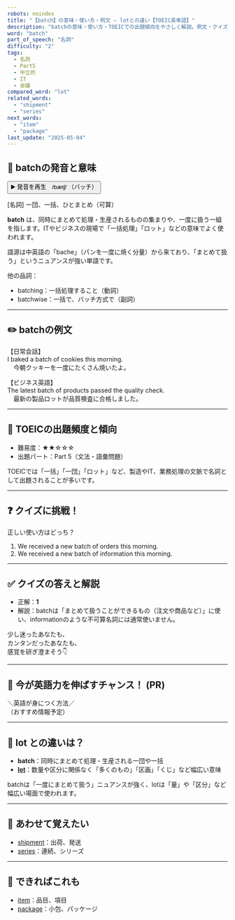 ```yaml
---
robots: noindex
title: "【batch】の意味・使い方・例文 ― lotとの違い【TOEIC英単語】"
description: "batchの意味・使い方・TOEICでの出題傾向をやさしく解説。例文・クイズ付きでlotとの違いもわかりやすく学べます。"
word: "batch"
part_of_speech: "名詞"
difficulty: "2"
tags:
  - 名詞
  - Part5
  - 中立的
  - IT
  - 会議
compared_word: "lot"
related_words:
  - "shipment"
  - "series"
next_words:
  - "item"
  - "package"
last_update: "2025-05-04"
---
```


## 🔰 batchの発音と意味

<button class="play-audio" onclick="playTTS('batch')">
  <span class="play-audio-main">
    ▶️ 発音を再生　/bætʃ/
  </span>
  <span class="play-audio-sub">
    （バッチ）
  </span>
</button>

[名詞] 一団、一括、ひとまとめ（可算）

**batch** は、同時にまとめて処理・生産されるものの集まりや、一度に扱う一組を指します。ITやビジネスの現場で「一括処理」「ロット」などの意味でよく使われます。

語源は中英語の「bache」（パンを一度に焼く分量）から来ており、「まとめて扱う」というニュアンスが強い単語です。

他の品詞：  
- batching：一括処理すること（動詞）
- batchwise：一括で、バッチ方式で（副詞）

---

## ✏️ batchの例文

【日常会話】  
I baked a batch of cookies this morning.  
　今朝クッキーを一度にたくさん焼いたよ。

【ビジネス英語】  
The latest batch of products passed the quality check.  
　最新の製品ロットが品質検査に合格しました。

---

## 🎯 TOEICの出題頻度と傾向

- 難易度：★★☆☆☆
- 出題パート：Part 5（文法・語彙問題）

TOEICでは「一括」「一団」「ロット」など、製造やIT、業務処理の文脈で名詞として出題されることが多いです。

---

## ❓ クイズに挑戦！

正しい使い方はどっち？

1. We received a new batch of orders this morning.  
2. We received a new batch of information this morning.

---

## ✅ クイズの答えと解説

- 正解：**1**
- 解説：batchは「まとめて扱うことができるもの（注文や商品など）」に使い、informationのような不可算名詞には通常使いません。

少し迷ったあなたも、  
カンタンだったあなたも、  
感覚を研ぎ澄まそう👇️

---

## 🚀 今が英語力を伸ばすチャンス！ (PR)

<div class="info-center">
＼英語が身につく方法／<br>  
（おすすめ情報予定）
</div>

---

## 🤔  lot との違いは？

- **batch**：同時にまとめて処理・生産される一団や一括
- **[lot](/lot)**：数量や区分に関係なく「多くのもの」「区画」「くじ」など幅広い意味

batchは「一度にまとめて扱う」ニュアンスが強く、lotは「量」や「区分」など幅広い場面で使われます。

---

## 🧩 あわせて覚えたい

- [shipment](/shipment)：出荷、発送
- [series](/series)：連続、シリーズ

---

## 📖 できればこれも

- [item](/item)：品目、項目
- [package](/package)：小包、パッケージ

<!-- cvid: aid39_bid00 -->
